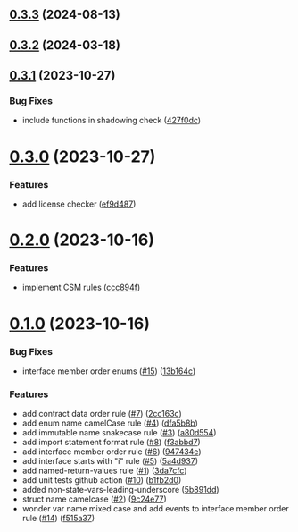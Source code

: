 ## [0.3.3](https://github.com/lidofinance/solhint-plugin-lido-csm/compare/0.3.2...0.3.3) (2024-08-13)



## [0.3.2](https://github.com/lidofinance/solhint-plugin-lido-csm/compare/0.3.1...0.3.2) (2024-03-18)



## [0.3.1](https://github.com/lidofinance/solhint-plugin-lido-csm/compare/0.3.0...0.3.1) (2023-10-27)


### Bug Fixes

* include functions in shadowing check ([427f0dc](https://github.com/lidofinance/solhint-plugin-lido-csm/commit/427f0dc470bb7c61c8695cb5f0bc82afa4c88a51))



# [0.3.0](https://github.com/lidofinance/solhint-plugin-lido-csm/compare/0.2.0...0.3.0) (2023-10-27)


### Features

* add license checker ([ef9d487](https://github.com/lidofinance/solhint-plugin-lido-csm/commit/ef9d487f24ae158d0d252931d471a302b87292de))



# [0.2.0](https://github.com/lidofinance/solhint-plugin-lido-csm/compare/v0.1.0...0.2.0) (2023-10-16)


### Features

* implement CSM rules ([ccc894f](https://github.com/lidofinance/solhint-plugin-lido-csm/commit/ccc894f4f7cc45cbda90a8cedbe684bac8d1f49a))



# [0.1.0](https://github.com/lidofinance/solhint-plugin-lido-csm/compare/5b891dddb15758b6ceb9bb4428e7afb93527031d...v0.1.0) (2023-10-16)


### Bug Fixes

* interface member order enums ([#15](https://github.com/lidofinance/solhint-plugin-lido-csm/issues/15)) ([13b164c](https://github.com/lidofinance/solhint-plugin-lido-csm/commit/13b164c67f727b4dfa14c27bf6ee74bb7011e6c2))


### Features

* add contract data order rule ([#7](https://github.com/lidofinance/solhint-plugin-lido-csm/issues/7)) ([2cc163c](https://github.com/lidofinance/solhint-plugin-lido-csm/commit/2cc163c689600d2badf30700228a2b1859e7d30d))
* add enum name camelCase rule ([#4](https://github.com/lidofinance/solhint-plugin-lido-csm/issues/4)) ([dfa5b8b](https://github.com/lidofinance/solhint-plugin-lido-csm/commit/dfa5b8bd661769c036007b41f4d5710b6add1b75))
* add immutable name snakecase rule ([#3](https://github.com/lidofinance/solhint-plugin-lido-csm/issues/3)) ([a80d554](https://github.com/lidofinance/solhint-plugin-lido-csm/commit/a80d554417d4ddc079926a18da299942bbf3a35b))
* add import statement format rule ([#8](https://github.com/lidofinance/solhint-plugin-lido-csm/issues/8)) ([f3abbd7](https://github.com/lidofinance/solhint-plugin-lido-csm/commit/f3abbd7cefda17c30ad759e0778c5fe68055aa7a))
* add interface member order rule ([#6](https://github.com/lidofinance/solhint-plugin-lido-csm/issues/6)) ([947434e](https://github.com/lidofinance/solhint-plugin-lido-csm/commit/947434eade1dc0b5fe0388c7cc3e5e38e9f263cf))
* add interface starts with "i" rule ([#5](https://github.com/lidofinance/solhint-plugin-lido-csm/issues/5)) ([5a4d937](https://github.com/lidofinance/solhint-plugin-lido-csm/commit/5a4d9379a5446bcdb31f965eccb98f21c97d3b96))
* add named-return-values rule ([#1](https://github.com/lidofinance/solhint-plugin-lido-csm/issues/1)) ([3da7cfc](https://github.com/lidofinance/solhint-plugin-lido-csm/commit/3da7cfc7d08bfe4851d1a707ed0e30be46cb9249))
* add unit tests github action ([#10](https://github.com/lidofinance/solhint-plugin-lido-csm/issues/10)) ([b1fb2d0](https://github.com/lidofinance/solhint-plugin-lido-csm/commit/b1fb2d0c587a51d7d4ea08696f60295689324fe7))
* added non-state-vars-leading-underscore ([5b891dd](https://github.com/lidofinance/solhint-plugin-lido-csm/commit/5b891dddb15758b6ceb9bb4428e7afb93527031d))
* struct name camelcase ([#2](https://github.com/lidofinance/solhint-plugin-lido-csm/issues/2)) ([9c24e77](https://github.com/lidofinance/solhint-plugin-lido-csm/commit/9c24e77be369bad205aa84e2fe1eb0a7385b0179))
* wonder var name mixed case and add events to interface member order rule ([#14](https://github.com/lidofinance/solhint-plugin-lido-csm/issues/14)) ([f515a37](https://github.com/lidofinance/solhint-plugin-lido-csm/commit/f515a37f665593bebafde2c5d880c4627aace458))



